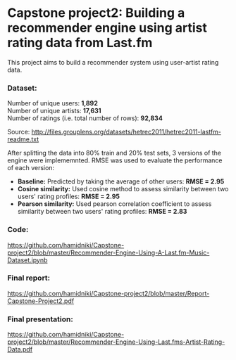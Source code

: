 # Capstone project2: Building a recommender engine using artist rating data from Last.fm

This project aims to build a recommender system using user-artist rating data.

### Dataset:

Number of unique users: **1,892**  
Number of unique artists: **17,631**  
Number of ratings (i.e. total number of rows): **92,834**

Source: http://files.grouplens.org/datasets/hetrec2011/hetrec2011-lastfm-readme.txt

After splitting the data into 80% train and 20% test sets, 3 versions of the engine were implememnted. RMSE was used to evaluate the performance of each version:

- **Baseline:** Predicted by taking the average of other users: **RMSE = 2.95**
- **Cosine similarity:** Used cosine method to assess similarity between two users' rating profiles: **RMSE = 2.95**
- **Pearson similarity:** Used pearson correlation coefficient to assess similarity between two users' rating profiles: **RMSE = 2.83**

### Code:
https://github.com/hamidniki/Capstone-project2/blob/master/Recommender-Engine-Using-A-Last.fm-Music-Dataset.ipynb

### Final report:
https://github.com/hamidniki/Capstone-project2/blob/master/Report-Capstone-Project2.pdf

### Final presentation:
https://github.com/hamidniki/Capstone-project2/blob/master/Recommender-Engine-Using-Last.fms-Artist-Rating-Data.pdf
